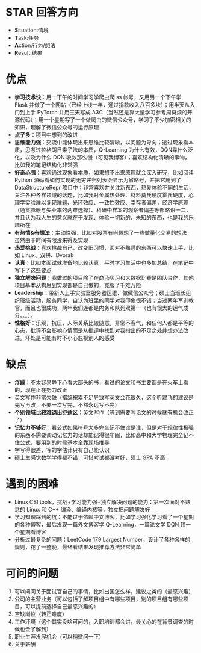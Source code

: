 # STAR 回答方向
- **S**ituation:情境
- **T**ask:任务
- **A**ction:行为/想法
- **R**esult:结果

# 优点
- **学习技术快**：用一下午的时间学习学爬虫爬 ss 帐号，又用另一个下午学 Flask 并做了一个网站（已经上线一年，通过捐款收入八百多块）；用半天从入门到上手 PyTorch 并用三天写成 A3C（当然还是靠大量学习参考周莫烦的开源代码）；用一个星期写了一个做爬虫的微信公众号，学习了不少加密相关的知识，理解了微信公众号的运行原理
- **点子多**：项目中想到的改进
- **思维能力强**：交流中能体现出来思维比较清晰，以问题为导向；透过现象看本质，思考过拉格朗日乘子法的本质，Q-Learning 为什么有效，DQN靠什么泛化，以及为什么 DQN 收敛那么慢（可见我博客）；喜欢结构化清晰的事物，比如我的笔记结构化非常强
- **好奇心强**：喜欢通过现象看本质，如果想不出来原理就会深入研究，比如阅读 Python 源码看如何实现的无穷递归列表会显示为省略号，并把它用到了 DataStructureRepr 项目中；非常喜欢并关注新东西，热爱体验不同的生活，关注各种各样领域的话题，比如我对金属热处理、材料莫氏硬度霍氏硬度，心理学实验难以复现难题、光环效应、一致性效应、幸存者偏差，经济学原理（通货膨胀与失业率的两难选择）、科研中样本的观察者偏差等都略识一二，并且认为我人生的意义就在于发现、体验一切新的、未知的东西，也是我的乐趣所在
- **有热情&有想法**：主动性强，比如对股票有兴趣想了一些做量化交易的想法，虽然由于时间有限没来得及实现
- **热爱挑战**：喜欢挑战自己，改变旧习惯，面对不熟悉的东西可以快速上手，比如 Linux、双拼、Dvorak
- **认真**：比如本面试就准备地比较认真，平时学习生活中也多加总结，在笔记中写下了这些要点
- **独立解决问题**：我做过的项目除了在商汤实习和大数据比赛是团队合作，其他项目基本从构思到实现都是自己做的，克服了千难万险
- **Leadership**：带新人上手实验室服务器运维、做微信公众号；硕士当班长组织班级活动，服务同学，自认为班里的同学对我印象很不错；当过两年军训教官，而且也很成功，两年我们连都是内务和队列双第一（也有很大的运气成分。。。）。
- **性格好**：乐观，抗压，人际关系比较随意，非常不客气，和任何人都是平等的心态，批评不会影响心情而是从批评中找到对我指出的不足之处并想办法改进。坏处是可能有时不小心忽视别人的感受

# 缺点
- **浮躁**：不太容易静下心看大部头的书，看过的论文和书主要都是在火车上看的，现在正在努力改正
- 英文写作非常欠缺（措辞积累不足导致写英文会花很久，这个听建飞的建议是先写再改，不要一次写完，不然永远写不完）
- **个别领域比较难退出舒适区**：英文写作（等到需要写论文的时候就有机会改正了）
- **记忆力不够好**：看公式如果符号太多完全记不住谁是谁，但是对于规律性极强的东西不需要调动记忆力的话却能记得很牢固，比如高中和大学物理完全记不住公式，要用到的时候基本全靠现场推导
- 字写得很差，写的字估计只有自己能认识
- 硕士生感觉数学学得都不错，可惜考试都没考好，硕士 GPA 不高

# 遇到的困难
- Linux CSI tools，挑战+学习能力强+独立解决问题的能力：第一次面对不熟悉的 Linux 和 C++ 编译、编译内核等，独立把问题解决好
- 学习知识踩到的坑：不能过于依赖中文博客，比如学习强化学习看了一个星期的各种博客，最后发现一篇外文博客学 Q-Learning，一篇论文学 DQN 顶一个星期看博客
- 分析过最复杂的问题：LeetCode 179 Largest Number，设计了各种各样的规则，花了一整晚，最终看结果发现推荐方法非常简单

# 可问的问题

1. 可以问问关于面试官自己的事情，比如出国怎么样，建议之类的（最感兴趣）
2. 公司的主营业务（可以包括了解项目组中有哪些项目，别的项目组有哪些项目，可以提前选择自己最感兴趣的）
3. 空缺岗位（转正难度）
4. 工作环境（这个其实没啥可问的，入职培训都会讲，最关心的在背景调查的时候也会了解到）
5. 职业生涯发展机会（可以稍微问一下）
6. 关于薪酬